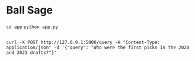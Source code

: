 # Ball Sage

`cd app`
`python app.py`

<code>
curl -X POST http://127.0.0.1:5000/query -H "Content-Type: application/json" -d '{"query": "Who were the first picks in the 2020 and 2021 drafts?"}'
</code>